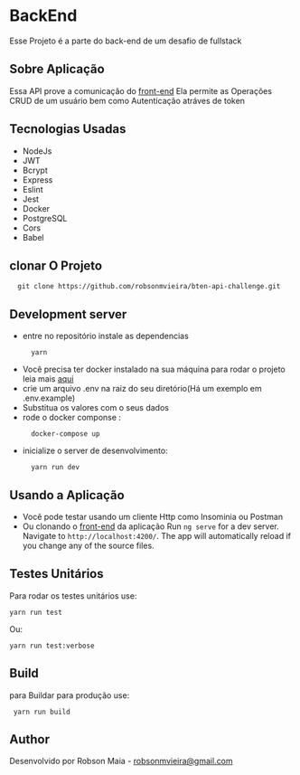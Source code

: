 # BackEnd

Esse Projeto é a parte do back-end de um desafio de fullstack

## Sobre Aplicação
Essa API prove a comunicação do [front-end](https://github.com/robsonmvieira/bten-front-end-challenge)
Ela permite as Operações CRUD de um usuário bem como Autenticação atráves de token


## Tecnologias Usadas
- NodeJs
- JWT
- Bcrypt
- Express
- Eslint
- Jest
- Docker
- PostgreSQL
- Cors
- Babel

## clonar O Projeto

```
  git clone https://github.com/robsonmvieira/bten-api-challenge.git

```


## Development server
- entre no repositório instale as dependencias
  ```
    yarn
  ```
- Você precisa ter docker instalado na sua máquina para rodar o projeto leia mais [aqui](https://www.docker.com/)
- crie um arquivo .env na raiz do seu diretório(Há um exemplo em .env.example)
- Substitua os valores com o seus dados
- rode o docker componse :
  ```
    docker-compose up
  ```
- inicialize o server de desenvolvimento:
  ```
    yarn run dev
  ```

## Usando a Aplicação
 - Você pode testar usando um cliente Http como Insominia ou Postman
 - Ou clonando o [front-end](https://github.com/robsonmvieira/bten-front-end-challenge) da aplicação
Run `ng serve` for a dev server. Navigate to `http://localhost:4200/`. The app will automatically reload if you change any of the source files.



## Testes Unitários

Para rodar os testes unitários use:
```
yarn run test
```
Ou:
```
yarn run test:verbose
```
## Build

 para Buildar para produção use:

 ```
  yarn run build
 ```
## Author
Desenvolvido por Robson Maia - robsonmvieira@gmail.com

